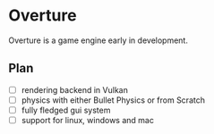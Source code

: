 # Overture
Overture is a game engine early in development.

## Plan
- [ ] rendering backend in Vulkan
- [ ] physics with either Bullet Physics or from Scratch
- [ ] fully fledged gui system
- [ ] support for linux, windows and mac
